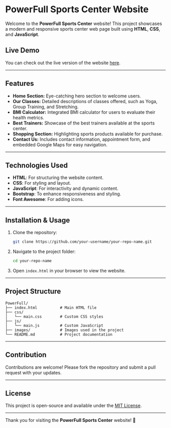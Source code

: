 # PowerFull Sports Center Website

Welcome to the **PowerFull Sports Center** website! This project showcases a modern and responsive sports center web page built using **HTML**, **CSS**, and **JavaScript**.

## Live Demo

You can check out the live version of the website [here](https://genuine-tapioca-8aed24.netlify.app).

---

## Features

- **Home Section:** Eye-catching hero section to welcome users.
- **Our Classes:** Detailed descriptions of classes offered, such as Yoga, Group Training, and Stretching.
- **BMI Calculator:** Integrated BMI calculator for users to evaluate their health metrics.
- **Best Trainers:** Showcase of the best trainers available at the sports center.
- **Shopping Section:** Highlighting sports products available for purchase.
- **Contact Us:** Includes contact information, appointment form, and embedded Google Maps for easy navigation.

---

## Technologies Used

- **HTML**: For structuring the website content.
- **CSS**: For styling and layout.
- **JavaScript**: For interactivity and dynamic content.
- **Bootstrap**: To enhance responsiveness and styling.
- **Font Awesome**: For adding icons.

---

## Installation & Usage

1. Clone the repository:
   ```bash
   git clone https://github.com/your-username/your-repo-name.git
   ```
2. Navigate to the project folder:
   ```bash
   cd your-repo-name
   ```
3. Open `index.html` in your browser to view the website.

---

## Project Structure

```
PowerFull/
├── index.html          # Main HTML file
├── css/
│   └── main.css        # Custom CSS styles
├── js/
│   └── main.js         # Custom JavaScript
├── images/             # Images used in the project
└── README.md           # Project documentation
```

---

## Contribution

Contributions are welcome! Please fork the repository and submit a pull request with your updates.

---

## License

This project is open-source and available under the [MIT License](LICENSE).

---

Thank you for visiting the **PowerFull Sports Center** website! 🚀
